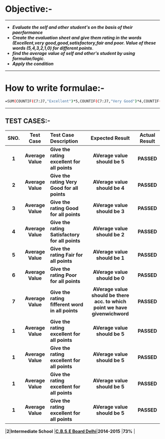 # **Objective:-**
---------------
- **_Evaluate the self and other student's on the basis of their paerformance_**
- **_Create the evaluation sheet and give them rating in the words (Excellent,very good,good,satisfactory,fair and poor. Value of these words (5,4,3,2,1,0) for different points_**.
- **_find the average value of self and other's student by using formulae/logic_**.
- **_Apply the condition_**
------------------

# **How to write formulae**:-
```sh
=SUM(COUNTIF(C7:J7,"Excellent")*5,COUNTIF(C7:J7,"Very Good")*4,COUNTIF(C7:J7,"Good")*3,COUNTIF(C7:J7,"Satisfactory")*2,COUNTIF(C7:J7,"Fair")*1,COUNTIF(C7:J7,"Poor"))/COUNTA(C7:J7)
```
-------------

## **TEST CASES:-**



| **SNO.**| **Test Case**| **Test Case Description**| **Expected Result**| **Actual Result**|
| :---:    | :---:        |:---                   | :---:              |  :-----:         |
|**1**|**Average Value** |**Give the rating excellent for all points**| **AVerage value should be 5** |**PASSED** |
|**2**|**Average Value** |**Give the rating Very Good for all points**| **AVerage value should be 4** |**PASSED** |
|**3**|**Average Value** |**Give the rating Good for all points**| **AVerage value should be 3** |**PASSED** |
|**4**|**Average Value** |**Give the rating Satisfactory for all points**| **AVerage value should be 2** |**PASSED** |
|**5**|**Average Value** |**Give the rating Fair for all points**| **AVerage value should be 1** |**PASSED** |
|**6**|**Average Value** |**Give the rating Poor for all points**| **AVerage value should be 0** |**PASSED** |
|**7**|**Average Value** |**Give the rating fifferent word in all points**| **AVerage value should be there acc. to which point we have givenwichword**|**PASSED** |
|**1**|**Average Value** |**Give the rating excellent for all points**| **AVerage value should be 5** |**PASSED** |
|**1**|**Average Value** |**Give the rating excellent for all points**| **AVerage value should be 5** |**PASSED** |
|**1**|**Average Value** |**Give the rating excellent for all points**| **AVerage value should be 5** |**PASSED** |
|**1**|**Average Value** |**Give the rating excellent for all points**| **AVerage value should be 5** |**PASSED** |

|**2**|**Intermediate School** |**[C.B.S.E Board Delhi](http://cbseacademic.nic.in/)**|**2014-2015** |**73%** |
